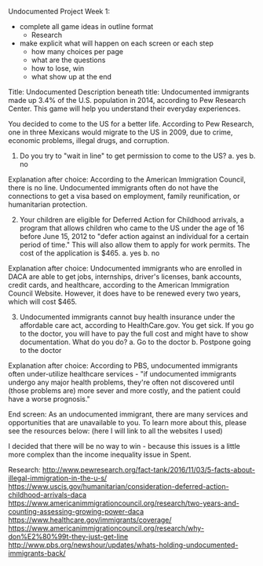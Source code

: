 Undocumented Project
Week 1:
* complete all game ideas in outline format
  + Research
* make explicit what will happen on each screen or each step
  + how many choices per page
  + what are the questions
  + how to lose, win
  + what show up at the end

Title: Undocumented
Description beneath title: Undocumented immigrants made up 3.4% of the U.S. population in 2014, according to Pew Research Center. This game will help you understand their everyday experiences.

You decided to come to the US for a better life. According to Pew Research, one in three Mexicans would migrate to the US in 2009, due to crime, economic problems, illegal drugs, and corruption.

1. Do you try to "wait in line" to get permission to come to the US?
  a. yes
  b. no

Explanation after choice: According to the American Immigration Council, there is no line. Undocumented immigrants often do not have the connections to get a visa based on employment, family reunification, or humanitarian protection.

2. Your children are eligible for Deferred Action for Childhood arrivals, a program that allows children who came to the US under the age of 16 before June 15, 2012 to "defer action against an individual for a certain period of time." This will also allow them to apply for work permits. The cost of the application is $465.
  a. yes
  b. no

Explanation after choice: Undocumented immigrants who are enrolled in DACA are able to get jobs, internships, driver's licenses, bank accounts, credit cards, and healthcare, according to the American Immigration Council Website. However, it does have to be renewed every two years, which will cost $465.


3. Undocumented immigrants cannot buy health insurance under the affordable care act, according to HealthCare.gov. You get sick. If you go to the doctor, you will have to pay the full cost and might have to show documentation. What do you do?
  a. Go to the doctor
  b. Postpone going to the doctor

Explanation after choice: According to PBS, undocumented immigrants often under-utilize healthcare services - "if undocumented immigrants undergo any major health problems, they're often not discovered until (those problems are) more sever and more costly, and the patient could have a worse prognosis."

End screen:
As an undocumented immigrant, there are many services and opportunities that are unavailable to you. To learn more about this, please see the resources below:
(here I will link to all the websites I used)

I decided that there will be no way to win - because this issues is a little more complex than the income inequality issue in Spent.


Research:
http://www.pewresearch.org/fact-tank/2016/11/03/5-facts-about-illegal-immigration-in-the-u-s/
https://www.uscis.gov/humanitarian/consideration-deferred-action-childhood-arrivals-daca
https://www.americanimmigrationcouncil.org/research/two-years-and-counting-assessing-growing-power-daca
https://www.healthcare.gov/immigrants/coverage/
https://www.americanimmigrationcouncil.org/research/why-don%E2%80%99t-they-just-get-line
http://www.pbs.org/newshour/updates/whats-holding-undocumented-immigrants-back/
